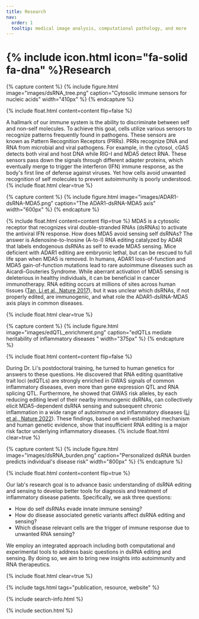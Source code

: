```yaml
---
title: Research
nav:
  order: 1
  tooltip: medical image analysis, computational pathology, and more
---
```


# {% include icon.html icon="fa-solid fa-dna" %}Research

{% capture content %}
{%
  include figure.html
  image="images/dsRNA_tree.png"
  caption="Cytosolic immune sensors for nucleic acids"
  width="410px"
%}
{% endcapture %}

{%
  include float.html
  content=content
  flip=false
%}

A hallmark of our immune system is the ability to discriminate between self and non-self molecules. To achieve this goal, cells utilize various sensors to recognize patterns frequently found in pathogens. These sensors are known as Pattern Recognition Receptors (PRRs). PRRs recognize DNA and RNA from microbial and viral pathogens. For example, in the cytosol, cGAS detects both viral and host DNA while RIG-I and MDA5 detect RNA. These sensors pass down the signals through different adapter proteins, which eventually merge to trigger the interferon (IFN) immune response, as the body's first line of defense against viruses. Yet how cells avoid unwanted recognition of self molecules to prevent autoimmunity is poorly understood.
{% include float.html clear=true %}

{% capture content %}
{%
  include figure.html
  image="images/ADAR1-dsRNA-MDA5.png"
  caption="The ADAR1-dsRNA-MDA5 axis"
  width="600px"
%}
{% endcapture %}

{%
  include float.html
  content=content
  flip=true
%}
MDA5 is a cytosolic receptor that recognizes viral double-stranded RNAs (dsRNAs) to activate the antiviral IFN response. How does MDA5 avoid sensing self dsRNAs? The answer is Adenosine-to-Inosine (A-to-I) RNA editing catalyzed by ADAR that labels endogenous dsRNAs as self to evade MDA5 sensing. Mice deficient with ADAR1 editing are embryonic lethal, but can be rescued to full life span when MDA5 is removed. In humans, ADAR1 loss-of-function and MDA5 gain-of-function mutations lead to rare autoimmune diseases such as Aicardi-Gouteries Syndrome. While aberrant activation of MDA5 sensing is deleterious in healthy individuals, it can be beneficial in cancer immunotherapy. RNA editing occurs at millions of sites across human tissues ([Tan, Li et al., Nature 2017](https://www.nature.com/articles/nature24041)), but it was unclear which dsRNAs, if not properly edited, are immunogenic, and what role the ADAR1-dsRNA-MDA5 axis plays in common diseases.

{% include float.html clear=true %}

{% capture content %}
{%
  include figure.html
  image="images/edQTL_enrichment.png"
  caption="edQTLs mediate heritability of inflammatory diseases "
  width="375px"
%}
{% endcapture %}

{%
  include float.html
  content=content
  flip=false
%}

During Dr. Li's postdoctoral training, he turned to human genetics for answers to these questions. He discovered that RNA editing quantitative trait loci (edQTLs) are strongly enriched in GWAS signals of common inflammatory diseases, even more than gene expression QTL and RNA splicing QTL. Furthermore, he showed that GWAS risk alleles, by each reducing editing level of their nearby immunogenic dsRNAs, can collectively elicit MDA5-dependent dsRNA sensing and subsequent chronic inflammation in a wide range of autoimmune and inflammatory diseases ([Li et al., Nature 2022](https://www.nature.com/articles/s41586-022-05052-x)). These findings, based on well-established mechanism and human genetic evidence, show that insufficient RNA editing is a major risk factor underlying inflammatory diseases.
{% include float.html clear=true %}

{% capture content %}
{%
  include figure.html
  image="images/dsRNA_burden.png"
  caption="Personalized dsRNA burden predicts individual's disease risk"
  width="800px"
%}
{% endcapture %}

{%
  include float.html
  content=content
  flip=true
%}

Our lab's research goal is to advance basic understanding of dsRNA editing and sensing to develop better tools for diagnosis and treatment of inflammatory disease patients. Specifically, we ask three questions:

  - How do self dsRNAs evade innate immune sensing?
  - How do disease associated genetic variants affect dsRNA editing and sensing?
  - Which disease relevant cells are the trigger of immune response due to unwanted RNA sensing?

We employ an integrated approach including both computational and experimental tools to address basic questions in dsRNA editing and sensing. By doing so, we aim to bring new insights into autoimmunity and RNA therapeutics.

{% include float.html clear=true %}

{% include tags.html tags="publication, resource, website" %}

{% include search-info.html %}

{% include section.html %}

<!-- ## Projects

{% include list.html component="card" data="projects" filters="group: featured" %}

{% include section.html %}
